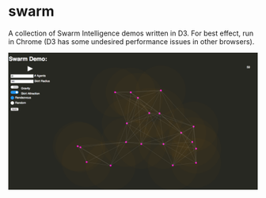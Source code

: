 # swarm
A collection of Swarm Intelligence demos written in D3.  For best effect, run in Chrome (D3 has some undesired performance issues in other browsers).

![Screenshot](screenshot.png)
